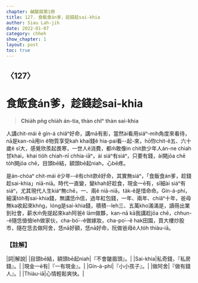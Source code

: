 ```yaml
---
chapter: 鹹酸甜第1冊
title: 127. 食飯食án爹，趁錢趁sai-khia
author: Siau Lah-jih
date: 2022-01-07
category: chheh
show_chapter: 1
layout: post
toc: true
---
```

  
## 〈127〉
# 食飯食án爹，趁錢趁sai-khia
>**Chia̍h pn̄g chia̍h án-tia, thàn chîⁿ thàn sai-khia**

人講chit-mái ê gín-á chiâⁿ好命，講mā有影，當然ài看用siáⁿ-mih角度來看待，nā是kan-nā用in ê物質享受kah khai錢ê hia-pai看--起-來，hō͘你chit-ê五、六十歲ê sī大，感覺欣羨起畏寒，一世人ê消費，都m̄敢像in chit款少年人án-ne chiah甘khai，khai tio̍h chiah-nī chhia-iāⁿ，ài siáⁿ有siáⁿ，只要有錢，ài開jōa chē to̍h開jōa chē，目頭bē結，額頭bē起niah，心bē疼。

是án-chóaⁿ chit-mái ê少年--ê有chit款ê好命，其實無siáⁿ，「食飯食án爹，趁錢趁sai-khia」niā-niā。時代一直變，變khah好趁食，現金一ē有，sī細ài siáⁿ有siáⁿ，尤其現代人生kiáⁿ無chē，一、兩ê niā-niā，ta̍k-ê是惜命命。Gín-á-phí，細漢to̍h有sai-khia錢，無講恁m̄信，過年紅包錢，一年、兩年、chiâⁿ十年，爸母無ka收起來khǹg，lóng是sai-khia錢，積積--leh三、五萬kho͘滿滿是，讀冊出業到社會，薪水m̄免提起來kah阿爸ê lām做夥，kan-nā kā我講趁jōa chē，chhun--ê隨恁儉儉leh做家伙，cha-bó͘--ê做嫁妝，cha-po͘--ê hak田園，買大樓炒股市，隨在恁去做阿舍，恁nā好額，恁nā好命，阮做爸母ê人to̍h thiàu-iā。

### 【註解】

|詞|解說|
|目頭bē結，額頭bē起niah|『不會皺眉頭』。|
|Sai-khia|私奇錢，『私房錢』。|
|現金一ē有|『一有現金』。|
|Gín-á-phí|『小小孩子』。|
|做阿舍|『做有錢人』。|
|Thiàu-iā|心情輕鬆爽快。|
